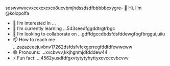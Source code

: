 sdswwwxcvxccxcxcxcx8ucvbmjhdssdsdfbbbbbcxygre- 👋 Hi, I’m @kolopolfa
- 👀 I’m interested in ...
- 🌱 I’m currently learning ...543seedfggddtrgtrbgc
- 💞️ I’m looking to collaborate on ...gdffdgccdbdsfdsfddewgfbgfbrggui,uiiu
- 📫 How to reach me ...zazazeeejuvbnv17262dsfdsfvfcxgerregfddfdfewweww
- 😄 Pronouns: ...xvcbvvv,kkjhgnmjdfdddew44
- ⚡ Fun fact: ...4562yusdfdfgxvtytytyhyttyxcvcccvbcvvv
<!---bvfv15sddsj,kj,kerxvcfsscgc
kolopolfa/kolopolfa is a ✨ special ✨ repository bdsrwefecause its `README.md` (this file) appears on your GitHub profile.564552wrddd
You can click the Preview link to take a look at your changes.543hnjmmjjmkui36363gbfnhbvcccccv
wrewfhhgngh
dbg
